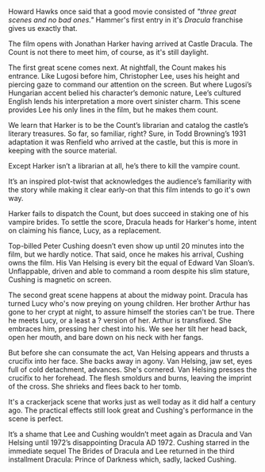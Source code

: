 Howard Hawks once said that a good movie consisted of _"three great scenes and no bad ones."_  Hammer's first entry in it's _Dracula_ franchise gives us exactly that.

The film opens with Jonathan Harker having arrived at Castle Dracula. The Count is not there to meet him, of course, as it's still daylight.

The first great scene comes next. At nightfall, the Count makes his entrance. Like Lugosi before him, Christopher Lee, uses his height and piercing gaze to command our attention on the screen. But where Lugosi’s Hungarian accent belied his character’s demonic nature, Lee’s cultured English lends his interpretation a more overt sinister charm. This scene provides Lee his only lines in the film, but he makes them count.

We learn that Harker is to be the Count’s librarian and catalog the castle’s literary treasures.
So far, so familiar, right? Sure, in Todd Browning’s 1931 adaptation it was Renfield who arrived at the castle, but this is more in keeping with the source material.

Except Harker isn’t a librarian at all, he’s there to kill the vampire count.

It’s an inspired plot-twist that acknowledges the audience’s familiarity with the story while making it clear early-on that this film intends to go it's own way.

Harker fails to dispatch the Count, but does succeed in staking one of his vampire brides. To settle the score, Dracula heads for Harker's home, intent on claiming his fiance, Lucy, as a replacement.

Top-billed Peter Cushing doesn’t even show up until 20 minutes into the film, but we hardly notice. That said, once he makes his arrival, Cushing owns the film. His Van Helsing is every bit the equal of Edward Van Sloan’s. Unflappable, driven and able to command a room despite his slim stature, Cushing is magnetic on screen.

The second great scene happens at about the midway point. Dracula has turned Lucy who's now preying on young children. Her brother Arthur has gone to her crypt at night, to assure himself the stories can't be true. There he meets Lucy, or a least a ? version of her. Arthur is transfixed. She embraces him, pressing her chest into his. We see her tilt her head back, open her mouth, and bare down on his neck with her fangs.

But before she can consumate the act, Van Helsing appears and thrusts a crucifix into her face. She backs away in agony. Van Helsing, jaw set, eyes full of cold detachment, advances. She's cornered. Van Helsing presses the crucifix to her forehead. The flesh smoldurs and burns, leaving the imprint of the cross. She shrieks and flees back to her tomb.

It's a crackerjack scene that works just as well today as it did half a century ago. The practical effects still look great and Cushing's performance in the scene is perfect.

It’s a shame that Lee and Cushing wouldn’t meet again as Dracula and Van Helsing until 1972’s disappointing Dracula AD 1972. Cushing starred in the immediate sequel The Brides of Dracula and Lee returned in the third installment Dracula: Prince of Darkness which, sadly, lacked Cushing.

